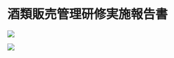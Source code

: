 # 酒類販売管理研修実施報告書

![](https://www.nta.go.jp/tmp/f1d4fe83-57a5-41fb-8b7d-f15b2494bc02/images/ecfa7465a22f2c4c25ee70130a14b840997a8a1c48b535a2c9fb94008f05f3e9.jpg)

![](https://www.nta.go.jp/tmp/f1d4fe83-57a5-41fb-8b7d-f15b2494bc02/images/046b684467a86271776a42b2b41205ad5c2071f0b54058bfb87c42aef8ec912a.jpg)